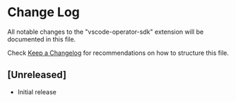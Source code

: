 # Change Log

All notable changes to the "vscode-operator-sdk" extension will be documented in this file.

Check [Keep a Changelog](http://keepachangelog.com/) for recommendations on how to structure this file.

## [Unreleased]

- Initial release